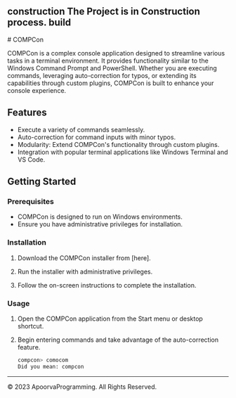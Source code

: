 <link rel="stylesheet" href="https://fonts.googleapis.com/css2?family=Material+Symbols+Outlined:opsz,wght,FILL,GRAD@24,400,1,0" />
<link rel="stylesheet" href="https://fonts.googleapis.com/css2?family=Material+Symbols+Outlined:opsz,wght,FILL,GRAD@24,400,1,0" />

<h2><span class="material-symbols-outlined">
construction
</span>
The Project is in Construction process.<span class="material-symbols-outlined">
build
</span></h2>
# COMPCon

COMPCon is a complex console application designed to streamline various tasks in a terminal environment. It provides functionality similar to the Windows Command Prompt and PowerShell. Whether you are executing commands, leveraging auto-correction for typos, or extending its capabilities through custom plugins, COMPCon is built to enhance your console experience.

## Features

- Execute a variety of commands seamlessly.
- Auto-correction for command inputs with minor typos.
- Modularity: Extend COMPCon's functionality through custom plugins.
- Integration with popular terminal applications like Windows Terminal and VS Code.

## Getting Started

### Prerequisites

- COMPCon is designed to run on Windows environments.
- Ensure you have administrative privileges for installation.

### Installation

1. Download the COMPCon installer from [here].

2. Run the installer with administrative privileges.

3. Follow the on-screen instructions to complete the installation.

### Usage

1. Open the COMPCon application from the Start menu or desktop shortcut.

2. Begin entering commands and take advantage of the auto-correction feature.

   ```bash
   compcon> comocom
   Did you mean: compcon

---

<p> © 2023 ApoorvaProgramming. All Rights Reserved. </p>
